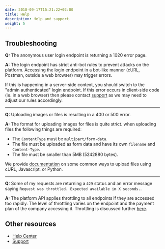 ```yaml
---
date: 2018-09-17T15:21:22+02:00
title: Help
description: Help and support.
weight: 5
---
```


## Troubleshooting

**Q:** The anonymous user login endpoint is returning a 1020 error page.

**A:** The login endpoint has strict anti-bot rules to prevent attacks on the platform. Accessing the login endpoint in a bot-like manner (cURL, Postman, outside a web browser) may trigger errors.

If this is happening in a server-side context, you should switch to the "admin authenticated" login endpoint. If this error occurs in client-side code (ie. in a web browser) then please contact [support](https://rehive.com/support) as we may need to adjust our rules accordingly.

---

**Q:** Uploading images or files is resulting in a 400 or 500 error.

**A:** The format for uploading images for files is quite strict. when uploading files the following things are required:

- The `ContentType` must be `multipart/form-data`.
- The file must be uploaded as form data and have its own `filename` and `Content-Type`.
- The file must be smaller than 5MB (5242880 bytes).

We provide [documentation](/platform/usage/uploading/) on some common ways to upload files using cURL, Javascript, or Python.

---

**Q:** Some of my requests are returning a `429` status and an error message saying `Request was throttled. Expected available in X seconds.`.

**A:** The platform API applies throttling to all endpoints if they are accessed too rapidly. The level of throttling varies on the endpoint and the payment plan of the company accessing it. Throttling is discussed further [here](/platform/usage/throttling/).


## Other resources

- [Help Center](https://rehive.intercom.help/en/)
- [Support](https://rehive.com/support)
